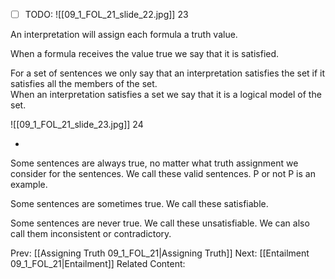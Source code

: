 ﻿- [ ] TODO:
![[09_1_FOL_21_slide_22.jpg]]
23

An interpretation will assign each formula a truth value.

When a formula receives the value true we say that it is satisfied.

For a set of sentences we only say that an interpretation satisfies the set if it satisfies all the members of the set.\
When an interpretation satisfies a set  we say that it is a logical model of the set.

![[09_1_FOL_21_slide_23.jpg]]
24

*
Some sentences are always true, no matter what truth assignment we consider for the sentences. We call these valid sentences.  P or not P is an example.

Some sentences are sometimes true. We call these satisfiable.

Some sentences are never true. We call these unsatisfiable. We can also call them inconsistent or contradictory.



Prev: [[Assigning Truth 09_1_FOL_21|Assigning Truth]]
Next: [[Entailment 09_1_FOL_21|Entailment]]
Related Content: